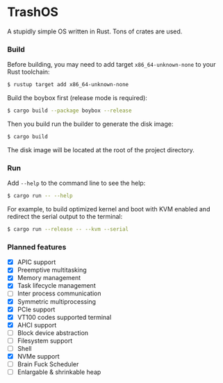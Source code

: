 # TrashOS

A stupidly simple OS written in Rust. Tons of crates are used.

### Build

Before building, you may need to add target `x86_64-unknown-none` to your Rust toolchain:

```bash
$ rustup target add x86_64-unknown-none
```

Build the boybox first (release mode is required):

```bash
$ cargo build --package boybox --release
```

Then you build run the builder to generate the disk image:

```bash
$ cargo build
```

The disk image will be located at the root of the project directory.

### Run

Add `--help` to the command line to see the help:

```bash
$ cargo run -- --help
```

For example, to build optimized kernel and boot with KVM enabled and redirect the serial output to the terminal:

```bash
$ cargo run --release -- --kvm --serial
```

### Planned features

- [x] APIC support
- [x] Preemptive multitasking
- [x] Memory management
- [x] Task lifecycle management
- [ ] Inter process communication
- [x] Symmetric multiprocessing
- [x] PCIe support
- [x] VT100 codes supported terminal
- [x] AHCI support
- [ ] Block device abstraction
- [ ] Filesystem support
- [ ] Shell
- [x] NVMe support
- [ ] Brain Fuck Scheduler
- [ ] Enlargable & shrinkable heap
